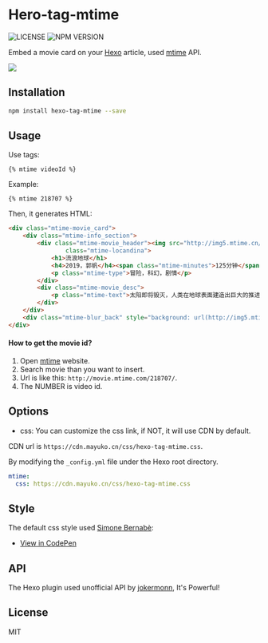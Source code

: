 # Hero-tag-mtime

![LICENSE](https://img.shields.io/npm/l/hexo-tag-mtime.svg) ![NPM VERSION](https://img.shields.io/npm/v/hexo-tag-mtime.svg)

Embed a movie card on your [Hexo](https://hexo.io/) article, used [mtime](http://www.mtime.com/) API.

![](https://cdn.mayuko.cn/blog/20190315091034.png)

## Installation

```bash
npm install hexo-tag-mtime --save
```

## Usage

Use tags:

```
{% mtime videoId %}
```

Example:

```
{% mtime 218707 %}
```

Then, it generates HTML:

```html
<div class="mtime-movie_card">
    <div class="mtime-info_section">
        <div class="mtime-movie_header"><img src="http://img5.mtime.cn/mt/2019/01/30/152305.14999287_1280X720X2.jpg"
                class="mtime-locandina">
            <h1>流浪地球</h1>
            <h4>2019，郭帆</h4><span class="mtime-minutes">125分钟</span>
            <p class="mtime-type">冒险，科幻，剧情</p>
        </div>
        <div class="mtime-movie_desc">
            <p class="mtime-text">太阳即将毁灭，人类在地球表面建造出巨大的推进器，寻找新家园。然而宇宙之路危机四伏，为了拯救地球，为了人类能在漫长的2500年后抵达新的家园，流浪地球时代的年轻人挺身而出，展开争分夺秒的生死之战。</p>
        </div>
    </div>
    <div class="mtime-blur_back" style="background: url(http://img5.mtime.cn/pi/2018/03/30/185755.98495617_1280X720X2.jpg); no-repeat fixed;background-size: cover;"></div>
</div>
```

#### How to get the movie id?

1. Open [mtime](http://www.mtime.com/) website.
2. Search movie than you want to insert.
3. Url is like this: `http://movie.mtime.com/218707/`.
4. The  NUMBER is video id.

## Options

- css: You can customize the css link, if NOT, it will use CDN by default.

CDN url is `https://cdn.mayuko.cn/css/hexo-tag-mtime.css`.

By modifying the `_config.yml` file under the Hexo root directory.

```yaml
mtime:
  css: https://cdn.mayuko.cn/css/hexo-tag-mtime.css
```

## Style

The default css style used [Simone Bernabè](https://codepen.io/simoberny/):

- [View in CodePen](https://codepen.io/simoberny/pen/WMMqwL)

## API

The Hexo plugin used unofficial API by [jokermonn](https://github.com/jokermonn/-Api/), It's Powerful! 

## License

MIT